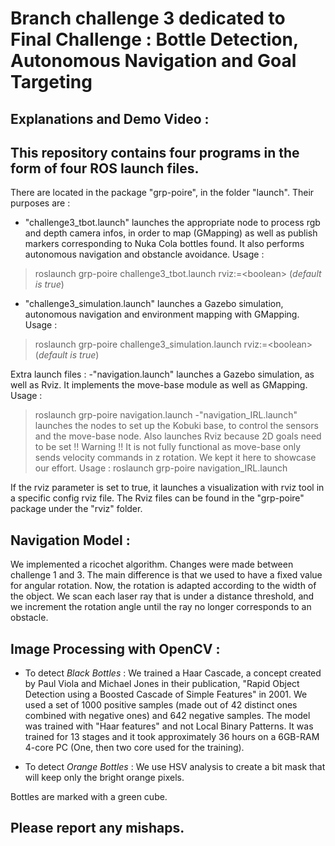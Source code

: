 # Branch challenge 3 dedicated to Final Challenge : Bottle Detection, Autonomous Navigation and Goal Targeting

## Explanations and Demo Video : 

## This repository contains four programs in the form of four ROS launch files.
There are located in the package "grp-poire", in the folder "launch". 
Their purposes are :
  - "challenge3_tbot.launch" launches the appropriate node to process rgb and depth camera infos, in order to map (GMapping) as well as publish markers corresponding to Nuka Cola bottles found. It also performs autonomous navigation and obstancle avoidance. Usage : 
 > roslaunch grp-poire challenge3_tbot.launch rviz:=\<boolean> (*default is true*)
  - "challenge3_simulation.launch" launches a Gazebo simulation, autonomous navigation and environment mapping with GMapping. Usage : 
 > roslaunch grp-poire challenge3_simulation.launch rviz:=\<boolean> (*default is true*)

Extra launch files : 
  -"navigation.launch" launches a Gazebo simulation, as well as Rviz. It implements the move-base module as well as GMapping. Usage : 
 > roslaunch grp-poire navigation.launch
 -"navigation_IRL.launch" launches the nodes to set up the Kobuki base, to control the sensors and the move-base node. Also launches Rviz because 2D goals need to be set !! Warning !! It is not fully functional as move-base only sends velocity commands in z rotation. We kept it here to showcase our effort. Usage : 
 > roslaunch grp-poire navigation_IRL.launch
  
If the rviz parameter is set to true, it launches a visualization with rviz tool in a specific config rviz file. The Rviz files can be found in the "grp-poire" package under the "rviz" folder.

## Navigation Model : 
We implemented a ricochet algorithm. Changes were made between challenge 1 and 3. 
The main difference is that we used to have a fixed value for angular rotation. Now, the rotation is adapted according to the width of the object. 
We scan each laser ray that is under a distance threshold, and we increment the rotation angle until the ray no longer corresponds to an obstacle. 
  
## Image Processing with OpenCV : 
- To detect *Black Bottles* : We trained a Haar Cascade, a concept created by Paul Viola and Michael Jones in their publication, "Rapid Object Detection using a Boosted Cascade of Simple Features" in 2001. 
We used a set of 1000 positive samples (made out of 42 distinct ones combined with negative ones) and 642 negative samples. The model was trained with "Haar features" and not Local Binary Patterns. It was trained for 13 stages and it took approximately 36 hours on a 6GB-RAM 4-core PC (One, then two core used for the training). 

- To detect *Orange Bottles* : We use HSV analysis to create a bit mask that will keep only the bright orange pixels. 

Bottles are marked with a green cube. 
  
## Please report any mishaps. 


